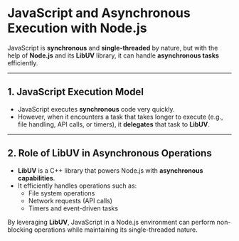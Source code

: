 # JavaScript and Asynchronous Execution with Node.js  

JavaScript is **synchronous** and **single-threaded** by nature, but with the help of **Node.js** and its **LibUV** library, it can handle **asynchronous tasks** efficiently.  

---

## 1. JavaScript Execution Model  
- JavaScript executes **synchronous** code very quickly.  
- However, when it encounters a task that takes longer to execute (e.g., file handling, API calls, or timers), it **delegates** that task to **LibUV**.  

---

## 2. Role of LibUV in Asynchronous Operations  
- **LibUV** is a C++ library that powers Node.js with **asynchronous capabilities**.  
- It efficiently handles operations such as:  
  - File system operations  
  - Network requests (API calls)  
  - Timers and event-driven tasks  

By leveraging **LibUV**, JavaScript in a Node.js environment can perform non-blocking operations while maintaining its single-threaded nature.

